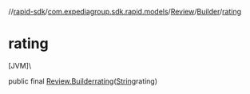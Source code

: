 //[rapid-sdk](../../../../index.md)/[com.expediagroup.sdk.rapid.models](../../index.md)/[Review](../index.md)/[Builder](index.md)/[rating](rating.md)

# rating

[JVM]\

public final [Review.Builder](index.md)[rating](rating.md)([String](https://docs.oracle.com/javase/8/docs/api/java/lang/String.html)rating)
